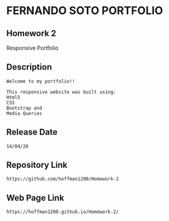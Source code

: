 # FERNANDO SOTO PORTFOLIO

## Homework 2

  Responsive Portfolio 

## Description 

	Welcome to my portfolio!!
	
  	This responsive website was built using: 
  	Html5
	CSS
	Bootstrap and
  	Media Queries

## Release Date

	14/04/20

## Repository Link

	https://github.com/hoffman1200/Homework-2

## Web Page Link

	https://hoffman1200.github.io/Homework-2/
 

